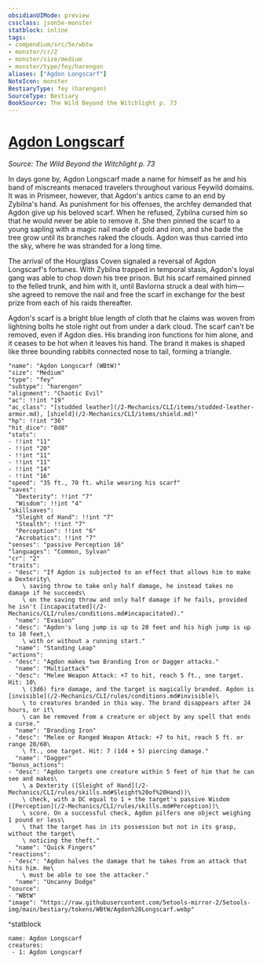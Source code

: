 ```yaml
---
obsidianUIMode: preview
cssclass: json5e-monster
statblock: inline
tags:
- compendium/src/5e/wbtw
- monster/cr/2
- monster/size/medium
- monster/type/fey/harengon
aliases: ["Agdon Longscarf"]
NoteIcon: monster
BestiaryType: fey (harengon)
SourceType: Bestiary
BookSource: The Wild Beyond the Witchlight p. 73
---
```

# [Agdon Longscarf](2-Mechanics/CLI/bestiary/npc/agdon-longscarf-wbtw.md)
*Source: The Wild Beyond the Witchlight p. 73*  

In days gone by, Agdon Longscarf made a name for himself as he and his band of miscreants menaced travelers throughout various Feywild domains. It was in Prismeer, however, that Agdon's antics came to an end by Zybilna's hand. As punishment for his offenses, the archfey demanded that Agdon give up his beloved scarf. When he refused, Zybilna cursed him so that he would never be able to remove it. She then pinned the scarf to a young sapling with a magic nail made of gold and iron, and she bade the tree grow until its branches raked the clouds. Agdon was thus carried into the sky, where he was stranded for a long time.

The arrival of the Hourglass Coven signaled a reversal of Agdon Longscarf's fortunes. With Zybilna trapped in temporal stasis, Agdon's loyal gang was able to chop down his tree prison. But his scarf remained pinned to the felled trunk, and him with it, until Bavlorna struck a deal with him—she agreed to remove the nail and free the scarf in exchange for the best prize from each of his raids thereafter.

Agdon's scarf is a bright blue length of cloth that he claims was woven from lightning bolts he stole right out from under a dark cloud. The scarf can't be removed, even if Agdon dies. His branding iron functions for him alone, and it ceases to be hot when it leaves his hand. The brand it makes is shaped like three bounding rabbits connected nose to tail, forming a triangle.

```statblock
"name": "Agdon Longscarf (WBtW)"
"size": "Medium"
"type": "fey"
"subtype": "harengon"
"alignment": "Chaotic Evil"
"ac": !!int "19"
"ac_class": "[studded leather](/2-Mechanics/CLI/items/studded-leather-armor.md), [shield](/2-Mechanics/CLI/items/shield.md)"
"hp": !!int "36"
"hit_dice": "8d8"
"stats":
- !!int "11"
- !!int "20"
- !!int "11"
- !!int "11"
- !!int "14"
- !!int "16"
"speed": "35 ft., 70 ft. while wearing his scarf"
"saves":
  "Dexterity": !!int "7"
  "Wisdom": !!int "4"
"skillsaves":
  "Sleight of Hand": !!int "7"
  "Stealth": !!int "7"
  "Perception": !!int "6"
  "Acrobatics": !!int "7"
"senses": "passive Perception 16"
"languages": "Common, Sylvan"
"cr": "2"
"traits":
- "desc": "If Agdon is subjected to an effect that allows him to make a Dexterity\
    \ saving throw to take only half damage, he instead takes no damage if he succeeds\
    \ on the saving throw and only half damage if he fails, provided he isn't [incapacitated](/2-Mechanics/CLI/rules/conditions.md#incapacitated)."
  "name": "Evasion"
- "desc": "Agdon's long jump is up to 20 feet and his high jump is up to 10 feet,\
    \ with or without a running start."
  "name": "Standing Leap"
"actions":
- "desc": "Agdon makes two Branding Iron or Dagger attacks."
  "name": "Multiattack"
- "desc": "Melee Weapon Attack: +7 to hit, reach 5 ft., one target. Hit: 10\
    \ (3d6) fire damage, and the target is magically branded. Agdon is [invisible](/2-Mechanics/CLI/rules/conditions.md#invisible)\
    \ to creatures branded in this way. The brand disappears after 24 hours, or it\
    \ can be removed from a creature or object by any spell that ends a curse."
  "name": "Branding Iron"
- "desc": "Melee or Ranged Weapon Attack: +7 to hit, reach 5 ft. or range 20/60\
    \ ft., one target. Hit: 7 (1d4 + 5) piercing damage."
  "name": "Dagger"
"bonus_actions":
- "desc": "Agdon targets one creature within 5 feet of him that he can see and makes\
    \ a Dexterity ([Sleight of Hand](/2-Mechanics/CLI/rules/skills.md#Sleight%20of%20Hand))\
    \ check, with a DC equal to 1 + the target's passive Wisdom ([Perception](/2-Mechanics/CLI/rules/skills.md#Perception))\
    \ score. On a successful check, Agdon pilfers one object weighing 1 pound or less\
    \ that the target has in its possession but not in its grasp, without the target\
    \ noticing the theft."
  "name": "Quick Fingers"
"reactions":
- "desc": "Agdon halves the damage that he takes from an attack that hits him. He\
    \ must be able to see the attacker."
  "name": "Uncanny Dodge"
"source":
- "WBtW"
"image": "https://raw.githubusercontent.com/5etools-mirror-2/5etools-img/main/bestiary/tokens/WBtW/Agdon%20Longscarf.webp"
```
^statblock

```encounter-table
name: Agdon Longscarf
creatures:
 - 1: Agdon Longscarf
```